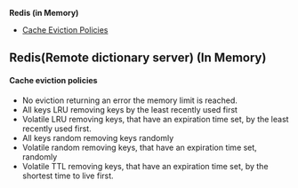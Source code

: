 **Redis (in Memory)**
- [Cache Eviction Policies](#ce)

## Redis(Remote dictionary server) (In Memory)
<a name=ce></a>
#### Cache eviction policies
- No eviction returning an error the memory limit is reached.
- All keys LRU removing keys by the least recently used first
- Volatile LRU removing keys, that have an expiration time set, by the least recently used first.
- All keys random removing keys randomly
- Volatile random removing keys, that have an expiration time set, randomly
- Volatile TTL removing keys, that have an expiration time set, by the shortest time to live first.
